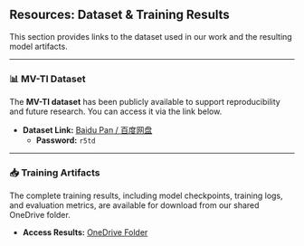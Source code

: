 ## Resources: Dataset & Training Results

This section provides links to the dataset used in our work and the resulting model artifacts.

---

### 📊 MV-TI Dataset

The **MV-TI dataset** has been publicly available to support reproducibility and future research. You can access it via the link below.

- **Dataset Link:** [Baidu Pan / 百度网盘](https://pan.baidu.com/s/1rFaP0r0ZSCK2ekRd0St1JA?pwd=r5td)
  - **Password:** `r5td`

---

### 📥 Training Artifacts

The complete training results, including model checkpoints, training logs, and evaluation metrics, are available for download from our shared OneDrive folder.

- **Access Results:** [OneDrive Folder](https://1drv.ms/f/c/de0254e500a56cf5/EjDXvEDkU6pKqZfFGuoIGa4Bd62Eb8Rt06VIgj5pi1GidA?e=EX6J66)
